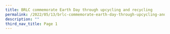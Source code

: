 ```yaml
---
title: BRLC commemorate Earth Day through upcycling and recycling
permalink: /2022/05/13/brlc-commemorate-earth-day-through-upcycling-and-recycling/
description: ""
third_nav_title: Page 1
---
```

